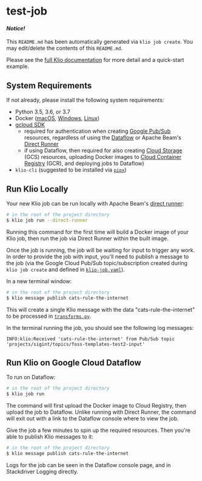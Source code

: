 # test-job

#### _Notice!_

This `README.md` has been automatically generated via `klio job create`. You may edit/delete the contents of this `README.md`.

Please see the [full Klio documentation][klio_docs.todo] for more detail and a quick-start example.

## System Requirements

If not already, please install the following system requirements:

* Python 3.5, 3.6, or 3.7
* Docker ([macOS][docker_mac], [Windows][docker_win], [Linux][docker_linux])
* [gcloud SDK][gcloud]
    * required for authentication when creating [Google Pub/Sub][pubsub] resources, regardless of using the [Dataflow][dataflow] or Apache Beam's [Direct Runner][direct_runner]
    * if using Dataflow, then required for also creating [Cloud Storage][gcs] (GCS) resources, uploading Docker images to [Cloud Container Registry][gcr] (GCR), and deploying jobs to Dataflow)
* `klio-cli` (suggested to be installed via [`pipx`][pipx])

## Run Klio Locally

Your new Klio job can be run locally with Apache Beam's [direct runner][direct_runner]:

```sh
# in the root of the project directory
$ klio job run --direct-runner
```

Running this command for the first time will build a Docker image of your Klio job, then run the job via Direct Runner within the built image.

Once the job is running, the job will be waiting for input to trigger any work. In order to provide the job with input, you'll need to publish a message to the job (via the Google Cloud Pub/Sub topic/subscription created during `klio job create` and defined in [`klio-job.yaml`](./klio-job.yaml)).

In a new terminal window:

```sh
# in the root of the project directory
$ klio message publish cats-rule-the-internet
```

This will create a single Klio message with the data "cats-rule-the-internet" to be processed in  [`transforms.py`](./transforms.py).

In the terminal running the job, you should see the following log messages:

```log
INFO:klio:Received 'cats-rule-the-internet' from Pub/Sub topic 'projects/sigint/topics/foss-templates-test2-input'
```

## Run Klio on Google Cloud Dataflow

To run on Dataflow:

```sh
# in the root of the project directory
$ klio job run
```

The command will first upload the Docker image to Cloud Registry, then upload the job to Dataflow. Unlike running with Direct Runner, the command will exit out with a link to the Dataflow console where to view the job.

Give the job a few minutes to spin up the required resources. Then you're able to publish Klio messages to it:

```sh
# in the root of the project directory
$ klio message publish cats-rule-the-internet
```

Logs for the job can be seen in the Dataflow console page, and in Stackdriver Logging directly.

<!-- TODO: update `klio_docs` link with the proper docs page (i.e. read the docs, or spotify.github.io/klio) once FOSS'ed (@lynn) -->

[klio_docs.todo]: https://github.com/spotify/klio
[docker_mac]: https://docs.docker.com/docker-for-mac/install/
[docker_win]: https://docs.docker.com/docker-for-windows/install/
[docker_linux]: https://docs.docker.com/install/
[gcloud]: https://cloud.google.com/sdk/install
[pubsub]: https://cloud.google.com/pubsub/docs
[dataflow]: https://cloud.google.com/dataflow/docs
[pipx]: https://pypi.org/project/pipx/
[direct_runner]: https://beam.apache.org/documentation/runners/direct/
[gcs]: https://cloud.google.com/storage/docs
[gcr]: https://cloud.google.com/container-registry/docs
